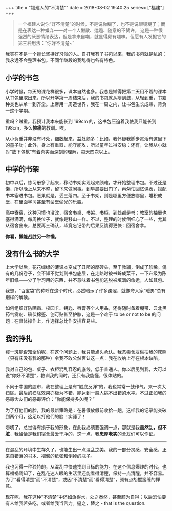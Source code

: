 +++
title = "福建人的“不清楚”"
date = 2018-08-02 19:40:25
series= ["福建"]
+++
> 一个福建人说你“好不清楚”的时候，不是说你糊了，也不是说眼镜糊了；而是在表达一种嫌弃——对一个人懒散、邋遢、随意的不赞许。
> 这是一种很强烈的厌恶情绪表达，但是拿来自嘲，就显得颇有趣味。但愿有人发掘它的第三种用法：“你好不清楚~” 

<!--more-->

我实在不是一个擅长坚持好习惯的人。自打我有了书包以来，我的书包就是乱的：我永远不会整理书包。不同年龄段的我乱得也各有特色。

## 小学的书包

小学时候，每天的课花样很多，课本自然也多。我总是懒得把第二天用不着的课本从书包里取出来，所以开学第一周结束后，我的书包就从瘪到鼓，从轻到重，书籍种类也从单一到齐全。上帝用一周造世界，我在一周之内，让书包生长成熟，背负一这个学期。

重吗？贼重。我预计我本来能长到 199cm 的，这书包压迫着我使我只能长到 198cm，多么**惨痛**的教训。唉。

从小负重并非没有坏处，细数起来，益处颇多：比如，我怀疑我脚步灵活有这里下的童子功；此外，身上有重器，能守能攻，所以童年过得安稳；还有，让我从小就对“放下包袱”有着真实而深刻的理解，每天四次以上。

## 中学的书架

初中以后，练习册多了起来，移动书架实现起来颇难，才开始整理书包。不过还是懒，所以晚上从来不整，留下来做闲事。到早晨要出门了，再匆忙回忆课表，搭配书本塞进书包。恶果就是，丢三落四。至于书架，则是哪里方便放哪里，堆积成壁，在里面学习甚至有凿壁偷光的乐趣。

高中寄宿，这种习惯也没改，宿舍书桌、书架、书柜，到处都是书；教室的抽屉也塞得满满，每周换位子，就像是移山一样。不过，整理的时候倒细心了一些，尤其从宿舍出来，总要再三确认，毕竟忘记带的后果反馈得更快：回宿舍拿。

**你看，懒能战胜另一种懒。**

## 没有什么书的大学

上大学以后，花花绿绿的薄课本变成了丑陋的厚砖头，至于教辅，倒成了珍稀。偶有的几份卷子，会不知不觉划到书包底层，在走路时被书跺成菜干，一下升级为陈年旧纸——少了学习用的东西，并不意味着书包能逃脱被填满的命运，人如其包。

我想，“百宝袋”的称呼在这个时代，必然暗示了许多酸涩，就像夸人家“暖男”总有别样的解读。

如何组织好防晒霜、校园卡、钥匙、唇膏等个人用品，还得随时备着绷带、云北黑药气雾剂、碘伏棉签、创可贴甚至护膝，这是一个难于 to be or not to be 的问题：在具体操作上，作选择总比作安排容易些。

## 我的挣扎

窥一斑能否知全豹呢，在这个问题上，我只能点头承认。我~~恶毒~~舍友偷拍我的床照（只有床没有我的那种）令我不敢公然否认这一点：我在收纳上存在根本缺陷。

我对自己的包、桌子、衣柜混乱容忍的底线，低于普通人。你以后见到我，大可以说“你好不清楚”，教训我的同时，还只有我能懂，很体贴的。

不同于中国的股市，我在整理上是有“触底反弹”的，我也常常一鼓作气，来一次大扫除。最后的扫除效果亦极为不错，能达到一般人挑不出错的水平。不过正如我的~~恶毒~~舍友们的~~恶毒~~评价：“你能保持多久呢？”

为了打他们的脸，我的最新策略是：在暑假放假前收拾一趟，这样我的记录能突破到两个月，这足以打他们的脸！实锤了！

唠叨了，总觉得有损于我的形象，在此我必须要强调一点，那就是我**虽然乱，但不脏**，我恰恰是我们宿舍最爱干净的，这一点，我**忠厚老实**的舍友们可以作证。

------
在混乱的环境中生存久了，也能生出一点混乱之美。我的一部分灵感、安全感，正来自错落的书本、褶皱的纸张和倒掉的瓶子。

我也习得一种独特的，从混乱中快速找到目标的能力。在这个信息爆炸的时代，也算福祸焉知了，在乱花迷人眼的生活里还能看得清楚，保持一点清醒，并不容易。为了“看得清楚”而“不清楚”，或因“不清楚”而“看得清楚”，颇有点胡搅蛮缠的禅意。

现在呢，我在这种“不清楚”中还如鱼得水，处之泰然，甚至颇为自得；以后恐怕要有人给我苦头吃，或者给我当苦力。逼之，替之 - that is the question.